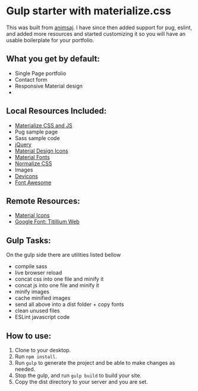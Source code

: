 # Gulp starter with materialize.css

This was built from [animsaj](https://github.com/animsaj/gulp-materialize-starter). I have since then added support for pug, eslint, and added more resources and started customizing it so you will have an usable boilerplate for your portfolio.

## What you get by default:

- Single Page portfolio
- Contact form
- Responsive Material design
- 
## Local Resources Included:

- [Materialize CSS and JS](http://materializecss.com/)
- Pug sample page
- Sass sample code
- [jQuery](https://jquery.com/)
- [Material Design Icons](https://materialdesignicons.com/)
- [Material Fonts](https://www.google.com/fonts/specimen/Roboto)
- [Normalize CSS](https://necolas.github.io/normalize.css/)
- Images
- [Devicons](https://vorillaz.github.io/devicons/#/main)
- [Font Awesome](http://fontawesome.io/)

## Remote Resources:

- [Material Icons](https://design.google.com/icons/)
- [Google Font: Titillium Web](https://www.google.com/fonts/specimen/Titillium+Web)

## Gulp Tasks:

On the gulp side there are utilities listed bellow

- compile sass
- live browser reload
- concat css into one file and minify it
- concat js into one file and minify it
- minify images
- cache minified images
- send all above into a dist folder + copy fonts
- clean unused files
- ESLint javascript code

## How to use:

1. Clone to your desktop.
2. Run `npm install`.
3. Run `gulp` to generate the project and be able to make changes as needed.
4. Stop the gulp, and run `gulp build` to build your site.
5. Copy the dist directory to your server and you are set.

